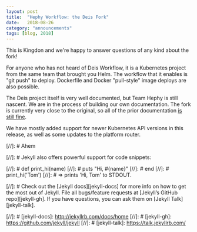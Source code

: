 ```yaml
---
layout: post
title:  "Hephy Workflow: the Deis Fork"
date:   2018-08-26
category: "announcements"
tags: [blog, 2018]
---
```


This is Kingdon and we're happy to answer questions of any kind about the fork!

For anyone who has not heard of Deis Workflow, it is a Kubernetes project from the same team that brought you Helm. The workflow that it enables is "git push" to deploy. Dockerfile and Docker "pull-style" image deploys are also possible.

The Deis project itself is very well documented, but Team Hephy is still nascent. We are in the process of building our own documentation. The fork is currently very close to the original, so all of the prior documentation [is still fine](https://teamhephy.info/docs/workflow/).

We have mostly added support for newer Kubernetes API versions in this release, as well as some updates to the platform router.

[//]: # Ahem

[//]: # Jekyll also offers powerful support for code snippets:

[//]: # def print_hi(name)
[//]: #   puts "Hi, #{name}"
[//]: # end
[//]: # print_hi('Tom')
[//]: # => prints 'Hi, Tom' to STDOUT.

[//]: # Check out the [Jekyll docs][jekyll-docs] for more info on how to get the most out of Jekyll. File all bugs/feature requests at [Jekyll’s GitHub repo][jekyll-gh]. If you have questions, you can ask them on [Jekyll Talk][jekyll-talk].

[//]: # [jekyll-docs]: http://jekyllrb.com/docs/home
[//]: # [jekyll-gh]:   https://github.com/jekyll/jekyll
[//]: # [jekyll-talk]: https://talk.jekyllrb.com/
